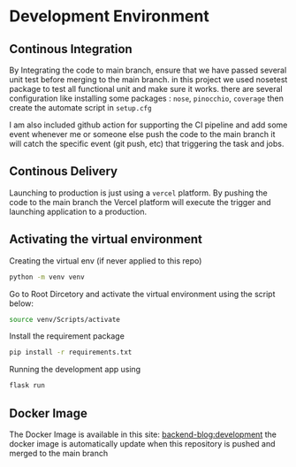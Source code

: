 # Development Environment

## Continous Integration
By Integrating the code to main branch, ensure that we have passed several unit test before merging to the main branch. in this project we used nosetest package to test all functional unit and make sure it works. there are several configuration like installing some packages : `nose`, `pinocchio`, `coverage` then create the automate script in `setup.cfg`

I am also included github action for supporting the CI pipeline and add some event whenever me or someone else push the code to the main branch it will catch the specific event (git push, etc) that triggering the task and jobs.
## Continous Delivery
Launching to production is just using a `vercel` platform. By pushing the code to the main branch the Vercel platform will execute the trigger and launching application to a production.

## Activating the virtual environment
Creating the virtual env (if never applied to this repo)
```bash
python -m venv venv
```
Go to Root Dircetory and activate the virtual environment using the script below:
```bash
source venv/Scripts/activate
```
Install the requirement package
```bash
pip install -r requirements.txt
```
Running the development app using
```bash
flask run
```

## Docker Image
The Docker Image is available in this site: <a target="_blank" href="https://hub.docker.com/repository/docker/darmajr94/backend-blog/general">backend-blog:development</a> the docker image is automatically update when this repository is pushed and merged to the main branch

